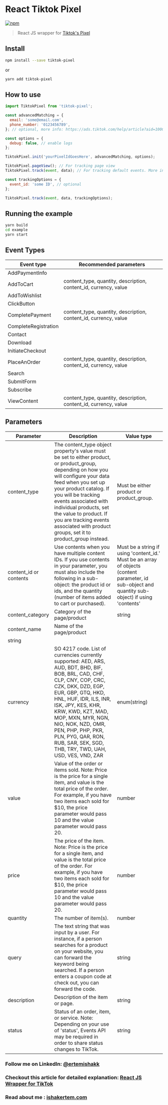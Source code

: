# React Tiktok Pixel

[![npm](https://img.shields.io/npm/dm/tiktok-pixel.svg)](https://www.npmjs.com/package/tiktok-pixel)

> React JS wrapper for [Tiktok's Pixel](https://ads.tiktok.com/help/article?aid=10021)

## Install

```bash
npm install --save tiktok-pixel

```

or

```bash
yarn add tiktok-pixel

```

## How to use

```js
import TiktokPixel from 'tiktok-pixel';

const advancedMatching = {
  email: 'some@email.com',
  phone_number: '0123456789',
}; // optional, more info: https://ads.tiktok.com/help/article?aid=10007891

const options = {
  debug: false, // enable logs
};

TiktokPixel.init('yourPixelIdGoesHere', advancedMatching, options);

TiktokPixel.pageView(); // For tracking page view
TiktokPixel.track(event, data); // For tracking default events. More info about standard events: https://ads.tiktok.com/help/article?aid=10028

const trackingOptions = {
  event_id: 'some ID', // optional
};

TiktokPixel.track(event, data, trackingOptions);
```

## Running the example

```bash
yarn build
cd example
yarn start

```

## Event Types

| Event type           | Recommended parameters                                           |
| -------------------- | ---------------------------------------------------------------- |
| AddPaymentInfo       |                                                                  |
| AddToCart            | content_type, quantity, description, content_id, currency, value |
| AddToWishlist        |                                                                  |
| ClickButton          |                                                                  |
| CompletePayment      | content_type, quantity, description, content_id, currency, value |
| CompleteRegistration |                                                                  |
| Contact              |                                                                  |
| Download             |                                                                  |
| InitiateCheckout     |                                                                  |
| PlaceAnOrder         | content_type, quantity, description, content_id, currency, value |
| Search               |                                                                  |
| SubmitForm           |                                                                  |
| Subscribe            |                                                                  |
| ViewContent          | content_type, quantity, description, content_id, currency, value |

## Parameters

| Parameter              | Description                                                                                                                                                                                                                                                                                                                                                                     | Value type                                                                                                                                         |
| ---------------------- | ------------------------------------------------------------------------------------------------------------------------------------------------------------------------------------------------------------------------------------------------------------------------------------------------------------------------------------------------------------------------------- | -------------------------------------------------------------------------------------------------------------------------------------------------- |
| content_type           | The content_type object property's value must be set to either product, or product_group, depending on how you will configure your data feed when you set up your product catalog. If you will be tracking events associated with individual products, set the value to product. If you are tracking events associated with product groups, set it to product_group instead.    | Must be either product or product_group.                                                                                                           |
| content_id or contents | Use contents when you have multiple content IDs. If you use contents in your parameter, you must also include the following in a sub-object: the product id or ids, and the quantity (number of items added to cart or purchased).                                                                                                                                              | Must be a string if using 'content_id.' Must be an array of objects (content parameter, id sub-object and quantity sub-object) if using 'contents' |
| content_category       | Category of the page/product                                                                                                                                                                                                                                                                                                                                                    | string                                                                                                                                             |
| content_name           | Name of the page/product                                                                                                                                                                                                                                                                                                                                                        |
| string                 |
| currency               | SO 4217 code. List of currencies currently supported: AED, ARS, AUD, BDT, BHD, BIF, BOB, BRL, CAD, CHF, CLP, CNY, COP, CRC, CZK, DKK, DZD, EGP, EUR, GBP, GTQ, HKD, HNL, HUF, IDR, ILS, INR, ISK, JPY, KES, KHR, KRW, KWD, KZT, MAD, MOP, MXN, MYR, NGN, NIO, NOK, NZD, OMR, PEN, PHP, PHP, PKR, PLN, PYG, QAR, RON, RUB, SAR, SEK, SGD, THB, TRY, TWD, UAH, USD, VES, VND, ZAR | enum(string)                                                                                                                                       |
| value                  | Value of the order or items sold. Note: Price is the price for a single item, and value is the total price of the order. For example, if you have two items each sold for \$10, the price parameter would pass 10 and the value parameter would pass 20.                                                                                                                        | number                                                                                                                                             |
| price                  | The price of the item. Note: Price is the price for a single item, and value is the total price of the order. For example, if you have two items each sold for \$10, the price parameter would pass 10 and the value parameter would pass 20.                                                                                                                                   | number                                                                                                                                             |
| quantity               | The number of item(s).                                                                                                                                                                                                                                                                                                                                                          | number                                                                                                                                             |
| query                  | The text string that was input by a user. For instance, if a person searches for a product on your website, you can forward the keyword being searched. If a person enters a coupon code at check out, you can forward the code.                                                                                                                                                | string                                                                                                                                             |
| description            | Description of the item or page.                                                                                                                                                                                                                                                                                                                                                | string                                                                                                                                             |
| status                 | Status of an order, item, or service. Note: Depending on your use of 'status', Events API may be required in order to share status changes to TikTok.                                                                                                                                                                                                                           | string                                                                                                                                             |

### Follow me on LinkedIn: [@ertemishakk](linkedin.com/in/ishak-ertem-054b5b139)

### Checkout this article for detailed explanation: [React JS Wrapper for TikTok](https://medium.com/p/react-js-wrapper-for-tiktok-pixel-81aa4836ee0c)

### Read about me : [ishakertem.com](ishakertem.com)
